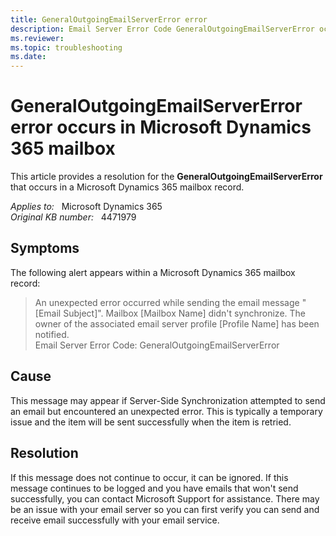 ```yaml
---
title: GeneralOutgoingEmailServerError error
description: Email Server Error Code GeneralOutgoingEmailServerError occurs in a Microsoft Dynamics 365 mailbox record. Provides a resolution.
ms.reviewer: 
ms.topic: troubleshooting
ms.date: 
---
```

# GeneralOutgoingEmailServerError error occurs in Microsoft Dynamics 365 mailbox

This article provides a resolution for the **GeneralOutgoingEmailServerError** that occurs in a Microsoft Dynamics 365 mailbox record.

_Applies to:_ &nbsp; Microsoft Dynamics 365  
_Original KB number:_ &nbsp; 4471979

## Symptoms

The following alert appears within a Microsoft Dynamics 365 mailbox record:

> An unexpected error occurred while sending the email message "[Email Subject]". Mailbox [Mailbox Name] didn't synchronize. The owner of the associated email server profile [Profile Name] has been notified.  
Email Server Error Code: GeneralOutgoingEmailServerError

## Cause

This message may appear if Server-Side Synchronization attempted to send an email but encountered an unexpected error. This is typically a temporary issue and the item will be sent successfully when the item is retried.

## Resolution

If this message does not continue to occur, it can be ignored. If this message continues to be logged and you have emails that won't send successfully, you can contact Microsoft Support for assistance. There may be an issue with your email server so you can first verify you can send and receive email successfully with your email service.
